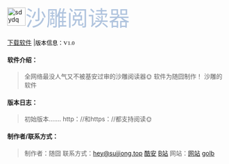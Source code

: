 <META content="随囧,suijiong,Suijiong,bloh,App,app,酷安,基安,垃圾,我,哔哩哔哩,下载,Download,傻B,迷你世界,迷你屎界,垃圾,up,随囧啊,应用下载,Fusion app,FA,Bilibili,bilibili，比例比例,比例,apps.suibbs.online.随囧应用商店,随囧囧囧,store,应用，应用商店" name=keywords>    
<META content="随囧应用商店，随囧的App store" name=description>

        

        

<meta charset="UTF-8">

<meta http-equiv="X-UA-Compatible" content="IE=edge"> 

<meta name="viewport" content="width=device-width, initial-scale=1">

        

<img loading="aaa" src="http://image.coolapk.com/apk_logo/2020/1115/16/icon-279015-o_1en5hv9nh72llepfkr1deb1otj1v-uid-3251470@373x373.png" alt="sdydq" width="42" height="42"><font face="微软雅黑" size="7" color="#B0C4DE">沙雕阅读器</font>

<div class="AppName">

<a href="/apps/1.html">
        
        
<a href="https://golb.suijiong.top/%E6%B2%99%E9%9B%95%E9%98%85%E8%AF%BB%E5%99%A8_1.0.apk">下载软件</a> |<font face="微软雅黑" size="2" color="black">版本信息：V1.0</font>

#### 软件介绍：
 > 全网络最没人气又不被基安过审的沙雕阅读器🌞
 > 软件为随囧制作！
 > 沙雕的软件
#### 版本日志：
 > 初始版本.......
 > http：//和https：//都支持阅读🌞
#### 制作者/联系方式：
> 制作者：随囧
> 联系方式：hey@suijiong.top
[酷安](http://www.coolapk.com/u/3251470)
[B站](https://space.bilibili.com/450347611?from=https://apps.suibbs.online)
> 网站：[网站](//apps.suibbs.online)
[golb](//golb.suijiong.top)
#### 
